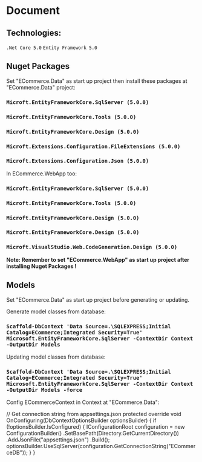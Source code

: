 # Document

## Technologies:
`.Net Core 5.0`
`Entity Framework 5.0`

## Nuget Packages

Set "ECommerce.Data" as start up project then install these packages at "ECommerce.Data" project:

### `Microft.EntityFrameworkCore.SqlServer (5.0.0)`

### `Microft.EntityFrameworkCore.Tools (5.0.0)`

### `Microft.EntityFrameworkCore.Design (5.0.0)`

### `Microft.Extensions.Configuration.FileExtensions (5.0.0)`

### `Microft.Extensions.Configuration.Json (5.0.0)`

In ECommerce.WebApp too:

### `Microft.EntityFrameworkCore.SqlServer (5.0.0)`

### `Microft.EntityFrameworkCore.Tools (5.0.0)`

### `Microft.EntityFrameworkCore.Design (5.0.0)`

### `Microft.EntityFrameworkCore.Design (5.0.0)`

### `Microft.VisualStudio.Web.CodeGeneration.Design (5.0.0)`

**Note: Remember to set "ECommerce.WebApp" as start up project after installing Nuget Packages !**

## Models

Set "ECommerce.Data" as start up project before generating or updating.
 
Generate model classes from database:

### `Scaffold-DbContext 'Data Source=.\SQLEXPRESS;Initial Catalog=ECommerce;Integrated Security=True' Microsoft.EntityFrameworkCore.SqlServer -ContextDir Context -OutputDir Models`

Updating model classes from database:

### `Scaffold-DbContext 'Data Source=.\SQLEXPRESS;Initial Catalog=ECommerce;Integrated Security=True' Microsoft.EntityFrameworkCore.SqlServer -ContextDir Context -OutputDir Models -force`

Config ECommerceContext in Context at "ECommerce.Data":

// Get connection string from appsettings.json
	protected override void OnConfiguring(DbContextOptionsBuilder optionsBuilder)
  {
    if (!optionsBuilder.IsConfigured)
      {
        IConfigurationRoot configuration = new ConfigurationBuilder()
            .SetBasePath(Directory.GetCurrentDirectory())
            .AddJsonFile("appsettings.json")
            .Build();
        optionsBuilder.UseSqlServer(configuration.GetConnectionString("ECommerceDB"));
      }
  }

